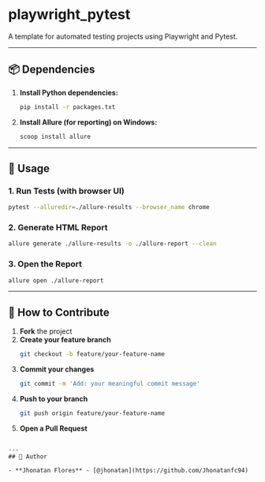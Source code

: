 # playwright_pytest

A template for automated testing projects using Playwright and Pytest.

---

## 📦 Dependencies

1. **Install Python dependencies:**
    ```bash
    pip install -r packages.txt
    ```
2. **Install Allure (for reporting) on Windows:**
    ```bash
    scoop install allure
    ```

---

## 🚀 Usage

### 1. Run Tests (with browser UI)
```bash
pytest --alluredir=./allure-results --browser_name chrome
```

### 2. Generate HTML Report
```bash
allure generate ./allure-results -o ./allure-report --clean
```

### 3. Open the Report
```bash
allure open ./allure-report
```

---
## 🤝 How to Contribute
1. **Fork** the project  
2. **Create your feature branch**  
   ```bash
   git checkout -b feature/your-feature-name
4. **Commit your changes**
    ```bash
   git commit -m 'Add: your meaningful commit message'
5. **Push to your branch**
    ```bash
   git push origin feature/your-feature-name
6. **Open a Pull Request**
```

---
## 👤 Author

- **Jhonatan Flores** - [@jhonatan](https://github.com/Jhonatanfc94)